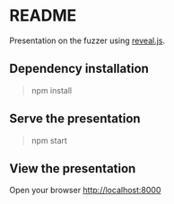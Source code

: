 # README 

Presentation on the fuzzer using [reveal.js](https://revealjs.com/).

## Dependency installation

> npm install

## Serve the presentation

> npm start

## View the presentation 

Open your browser [http://localhost:8000](http://localhost:8000)
